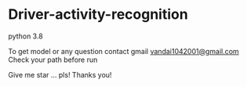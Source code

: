 # Driver-activity-recognition

python 3.8


To get model or any question contact gmail  vandai1042001@gmail.com
Check your path before run

Give me star ... pls! Thanks you!
